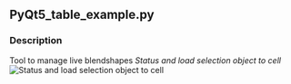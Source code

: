 ## PyQt5_table_example.py
### Description
Tool to manage live blendshapes
_Status and load selection object to cell_
![Status and load selection object to cell](https://user-images.githubusercontent.com/47624392/210292847-f2b7d877-943a-4751-900c-f763d8f3e012.gif)
